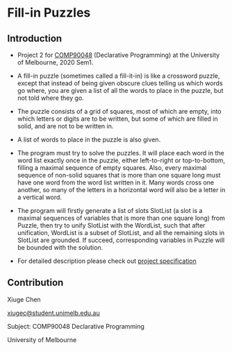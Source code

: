 # Fill-in Puzzles

## Introduction

* Project 2 for [COMP90048](https://handbook.unimelb.edu.au/2020/subjects/comp90048) (Declarative Programming) at the University of Melbourne, 2020 Sem1.

* A fill-in puzzle (sometimes called a fill-it-in) is like a crossword puzzle, except that instead of being given obscure clues telling us which words go where, you are given a list of all the words to place in the puzzle, but not told where they go.

* The puzzle consists of a grid of squares, most of which are empty, into which letters or digits are to be written, but some of which are filled in solid, and are not to be written in.

* A list of words to place in the puzzle is also given.
    
* The program must try to solve the puzzles. It will place each word in the word list exactly once in the puzzle, either left-to-right or top-to-bottom, filling a maximal sequence of empty squares. Also, every maximal sequence of non-solid squares that is more than one square long must have one word from the word list written in it. Many words cross one another, so many of the letters in a horizontal word will also be a letter in a vertical word.

* The program will firstly generate a list of slots SlotList (a slot is a maximal sequences of variables that is more than one square long) from Puzzle, then try to unify SlotList with the WordList, such that after unification, WordList is a subset of SlotList, and all the remaining slots in SlotList are grounded. If succeed, corresponding variables in Puzzle will be bounded with the solution.

* For detailed description please check out [project specification](docs/specification.pdf)

## Contribution
Xiuge Chen

xiugec@student.unimelb.edu.au

Subject: COMP90048 Declarative Programming

University of Melbourne